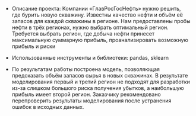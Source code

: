 - Описание проекта: Компании «ГлавРосГосНефть» нужно решить, где бурить новую скважину. Известны качество нефти и объём её запасов для каждой скважины в регионе. Нам предоставлены пробы нефти в трёх регионах, нужно выбрать оптимальный регион. Требуется выбрать регион, где добыча нефти принесет максимальную суммарную прибыль, проанализировать возможную прибыль и риски

- Использованные инструменты и библиотеки: pandas, sklearn

- По результатам работы построена модель, позволяющая предсказать объём запасов сырья в новых скважинах. В результате моделирования первый и третий регион не подходят для разработки из-за слишком большого риска получения убытков, а наибольшую прибыль имеет второй регион. Заказчику рекомендовано перепроверить результаты моделирования после устранения ошибок в исходных данных.
